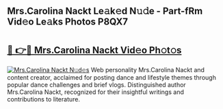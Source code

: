 ## Mrs.Carolina Nackt Le𝚊k𝚎d N𝚞𝚍e - Part-fRm Vid𝚎o Le𝚊ks Photos P8QX7

# <h2><a href="http://fb2lh8.evod.top/?m=Mrs.Carolina+Nackt">🔗 👉🔴 Mrs.Carolina Nackt Vid𝚎o Ph𝚘t𝚘s</a></h2>

[![Mrs.Carolina Nackt N𝚞d𝚎s](https://i.imgur.com/8V9OHl7.gif)](http://fb2lh8.evod.top/?m=Mrs.Carolina+Nackt)
Web personality Mrs.Carolina Nackt and content creator, acclaimed for posting dance and lifestyle themes through popular dance challenges and brief vlogs. Distinguished author Mrs.Carolina Nackt, recognized for their insightful writings and contributions to literature. 
